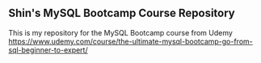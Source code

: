 ## Shin's MySQL Bootcamp Course Repository
This is my repository for the MySQL Bootcamp course from Udemy <br>
https://www.udemy.com/course/the-ultimate-mysql-bootcamp-go-from-sql-beginner-to-expert/